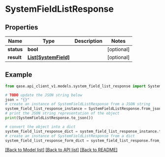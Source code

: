 # SystemFieldListResponse


## Properties

Name | Type | Description | Notes
------------ | ------------- | ------------- | -------------
**status** | **bool** |  | [optional] 
**result** | [**List[SystemField]**](SystemField.md) |  | [optional] 

## Example

```python
from qase.api_client_v1.models.system_field_list_response import SystemFieldListResponse

# TODO update the JSON string below
json = "{}"
# create an instance of SystemFieldListResponse from a JSON string
system_field_list_response_instance = SystemFieldListResponse.from_json(json)
# print the JSON string representation of the object
print(SystemFieldListResponse.to_json())

# convert the object into a dict
system_field_list_response_dict = system_field_list_response_instance.to_dict()
# create an instance of SystemFieldListResponse from a dict
system_field_list_response_form_dict = system_field_list_response.from_dict(system_field_list_response_dict)
```
[[Back to Model list]](../README.md#documentation-for-models) [[Back to API list]](../README.md#documentation-for-api-endpoints) [[Back to README]](../README.md)


